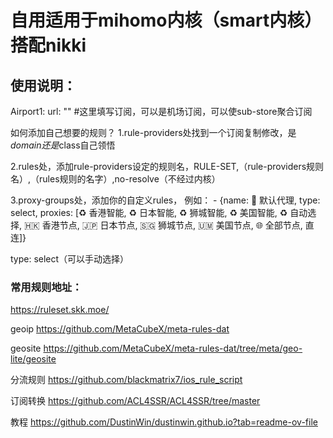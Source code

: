# 自用适用于mihomo内核（smart内核）搭配nikki
## 使用说明：
  Airport1:
    url: "" #这里填写订阅，可以是机场订阅，可以使sub-store聚合订阅

如何添加自己想要的规则？
1.rule-providers处找到一个订阅复制修改，是*domain还是*class自己领悟

2.rules处，添加rule-providers设定的规则名，RULE-SET,（rule-providers规则名）,（rules规则的名字）,no-resolve（不经过内核）

3.proxy-groups处，添加你的自定义rules，
例如：  - {name: 🚀 默认代理, type: select, proxies: [♻️ 香港智能, ♻️ 日本智能, ♻️ 狮城智能, ♻️ 美国智能, ♻️ 自动选择, 🇭🇰 香港节点, 🇯🇵 日本节点, 🇸🇬 狮城节点, 🇺🇲 美国节点, 🌐 全部节点, 直连]}

type: select（可以手动选择）

### 常用规则地址：
https://ruleset.skk.moe/

geoip https://github.com/MetaCubeX/meta-rules-dat

geosite https://github.com/MetaCubeX/meta-rules-dat/tree/meta/geo-lite/geosite

分流规则 https://github.com/blackmatrix7/ios_rule_script

订阅转换 https://github.com/ACL4SSR/ACL4SSR/tree/master

教程 https://github.com/DustinWin/dustinwin.github.io?tab=readme-ov-file
